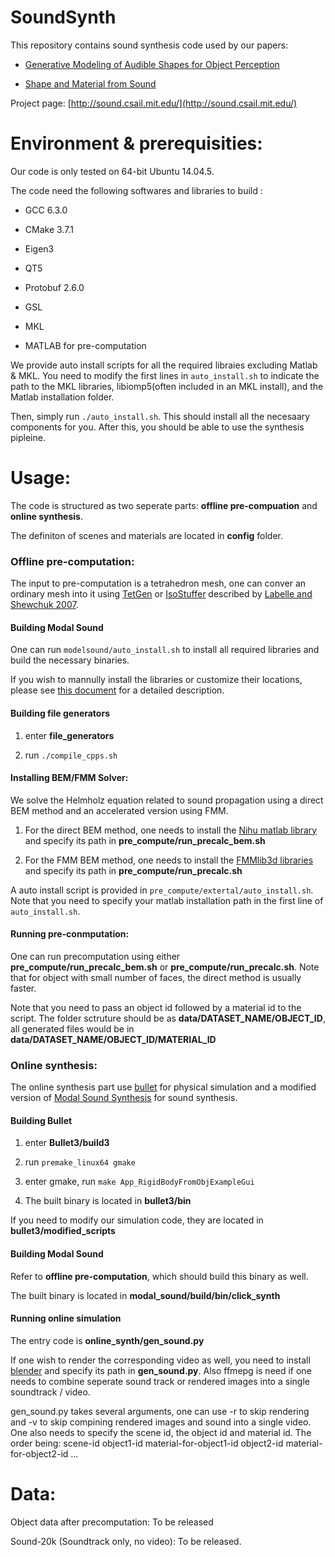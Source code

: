 # SoundSynth

This repository contains sound synthesis code used by our papers:

* [Generative Modeling of Audible Shapes for Object Perception](http://sound.csail.mit.edu/papers/gensound_iccv.pdf)

* [Shape and Material from Sound](http://sound.csail.mit.edu/papers/fastsound_nips.pdf)

 Project page:  [http://sound.csail.mit.edu/](http://sound.csail.mit.edu/)
 
 # Environment & prerequisities:
 
 Our code is only tested on 64-bit Ubuntu 14.04.5.
 
 The code need the following softwares and libraries to build :
 
 - GCC 6.3.0
 
 - CMake 3.7.1
 
 - Eigen3
 
 - QT5
 
 - Protobuf 2.6.0
 
 - GSL
 
 - MKL
 
 - MATLAB for pre-computation
 
 We provide auto install scripts for all the required libraies excluding Matlab & MKL. You need to modify the first lines in `auto_install.sh` to indicate the path to the MKL libraries, libiomp5(often included in an MKL install), and the Matlab installation folder.
 
 Then, simply run `./auto_install.sh`. This should install all the necesaary components for you. After this, you should be able to use the synthesis pipleine. 
 
 # Usage:
 
 The code is structured as two seperate parts: **offline pre-compuation** and **online synthesis**.
 
 The definiton of scenes and materials are located in **config** folder.
 
  ### Offline pre-computation:
  
  The input to pre-computation is a tetrahedron mesh, one can conver an ordinary mesh into it using [TetGen](http://wias-berlin.de/software/tetgen/) or [IsoStuffer](https://github.com/cxzheng/ModalSound) described by [Labelle and Shewchuk 2007](http://www.cs.berkeley.edu/~jrs/papers/stuffing.pdf).
  
  #### Building **Modal Sound**
  
  One can run `modelsound/auto_install.sh` to install all required libraries and build the necessary binaries.
  
  If you wish to mannully install the libraries or customize their locations, please see [this document](https://github.com/ztzhang/SoundSynth/blob/master/documents/building_modalsound.md) for a detailed description. 
  
  #### Building file generators
  
  1. enter **file_generators**
  
  2. run `./compile_cpps.sh`
  
  #### Installing BEM/FMM Solver:
  
  We solve the Helmholz equation related to sound propagation using a direct BEM method and an accelerated version using FMM. 
  
  1. For the direct BEM method, one needs to install the [Nihu matlab library](http://last.hit.bme.hu/nihu/index.html) and specify its path in **pre_compute/run_precalc_bem.sh**
  
  2. For the FMM BEM method, one needs to install the [FMMlib3d libraries](https://cims.nyu.edu/cmcl/fmm3dlib/fmm3dlib.html) and specify its path in **pre_compute/run_precalc.sh**
  
  A auto install script is provided in `pre_compute/extertal/auto_install.sh`. Note that you need to specify your matlab installation path in the first line of `auto_install.sh`. 
  
  
  #### Running pre-conmputation:
  
  One can run precomputation using either **pre_compute/run_precalc_bem.sh** or **pre_compute/run_precalc.sh**. Note that for object with small number of faces, the direct method is usually faster.
  
  Note that you need to pass an object id followed by a material id to the script. The folder sctruture should be as **data/DATASET_NAME/OBJECT_ID**, all generated files would be in **data/DATASET_NAME/OBJECT_ID/MATERIAL_ID**
  
 
  ### Online synthesis:
 
 The online synthesis part use [bullet](https://github.com/bulletphysics/bullet3) for physical simulation and a modified version of [Modal Sound Synthesis](https://github.com/cxzheng/ModalSound) for sound synthesis.
 
  #### Building **Bullet**
  
  1. enter **Bullet3/build3**
  
  2. run `premake_linux64 gmake`
  
  3. enter gmake, run `make App_RigidBodyFromObjExampleGui`
  
  4. The built binary is located in **bullet3/bin**
  
  If you need to modify our simulation code, they are located in **bullet3/modified_scripts**
  
  #### Building Modal Sound
  
  Refer to **offline pre-computation**, which should build this binary as well.
  
  The built binary is located in **modal_sound/build/bin/click_synth**
  
  #### Running online simulation
  
  The entry code is **online_synth/gen_sound.py**
  
  If one wish to render the corresponding video as well, you need to install [blender](https://www.blender.org/) and specify its path in **gen_sound.py**. Also ffmepg is need if one needs to combine seperate sound track or rendered images into a single soundtrack / video.
  
  gen_sound.py takes several arguments, one can use -r to skip rendering and -v to skip compining rendered images and sound into a single video. One also needs to specify the scene id, the object id and material id. The order being: scene-id object1-id material-for-object1-id object2-id material-for-object2-id ...
  
   # Data:
   
   Object data after precomputation: To be released
   
   Sound-20k (Soundtrack only, no video): To be released.
  


 
 
 
